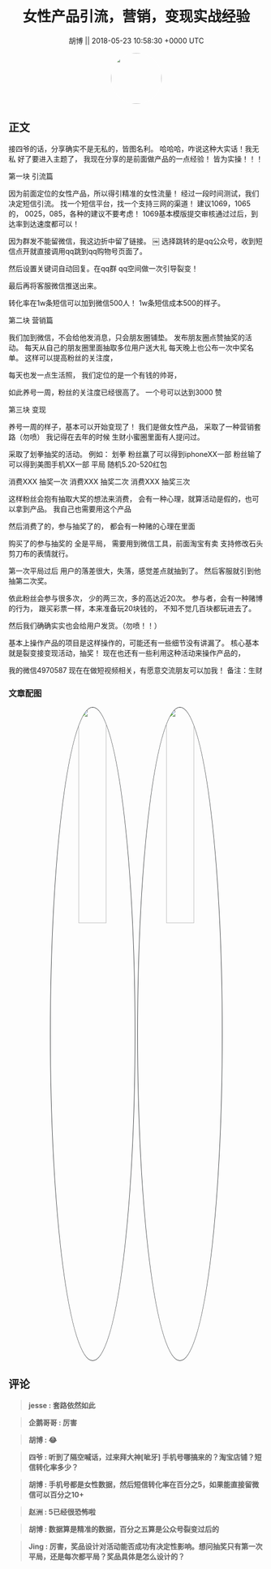 <h1 align="center">女性产品引流，营销，变现实战经验</h1>




<p align="center">
    <a>胡博 || 2018-05-23 10:58:30 &#43;0000 UTC</a>
</p>

<div align="center">
    <img src="https://images.zsxq.com/Fifo-VfT1p9sgMRqv7W6zjtlDtw0?e=1590940799&amp;token=kIxbL07-8jAj8w1n4s9zv64FuZZNEATmlU_Vm6zD:VduSfbMRfIKEGkJG1ZyDuYTzZHc=" width="100" height="100" style="border:1px solid;border-radius:50%; color:#ffffff"/>
</div>




## 正文

<div>
接四爷的话，分享确实不是无私的，皆图名利。
哈哈哈，咋说这种大实话！我无私
好了要进入主题了，
我现在分享的是前面做产品的一点经验！
皆为实操！！！

第一块 引流篇

因为前面定位的女性产品，所以得引精准的女性流量！
经过一段时间测试，我们决定短信引流。
找一个短信平台，找一个支持三网的渠道！
建议1069，1065的，
0025，085，各种的建议不要考虑！
1069基本模版提交审核通过过后，到达率到达速度都可以！

因为群发不能留微信，我这边折中留了链接。
￼
选择跳转的是qq公众号，收到短信点开就直接调用qq跳到qq购物号页面了。

然后设置关键词自动回复。在qq群 qq空间做一次引导裂变！

最后再将客服微信推送出来。

转化率在1w条短信可以加到微信500人！
1w条短信成本500的样子。

第二块 营销篇

我们加到微信，不会给他发消息，只会朋友圈铺垫。
发布朋友圈点赞抽奖的活动。
每天从自己的朋友圈里面抽取多位用户送大礼
每天晚上也公布一次中奖名单。
这样可以提高粉丝的关注度，

每天也发一点生活照，
我们定位的是一个有钱的帅哥，

如此养号一周，粉丝的关注度已经很高了。
一个号可以达到3000 赞

第三块 变现

养号一周的样子，基本可以开始变现了！
我们是做女性产品，
采取了一种营销套路（勿喷）
我记得在去年的时候 
生财小蜜圈里面有人提问过。

采取了划拳抽奖的活动。
例如：
划拳
粉丝赢了可以得到iphoneXX一部
粉丝输了可以得到美图手机XX一部
平局 随机5.20-520红包

消费XXX 抽奖一次
消费XXX 抽奖二次
消费XXX 抽奖三次

这样粉丝会抱有抽取大奖的想法来消费，
会有一种心理，就算活动是假的，也可以拿到产品。
我自己也需要用这个产品

然后消费了的，参与抽奖了的，
都会有一种赌的心理在里面

购买了的参与抽奖的 全是平局，
需要用到微信工具，前面淘宝有卖
支持修改石头剪刀布的表情就行。

第一次平局过后
用户的落差很大，失落，感觉差点就抽到了。
然后客服就引到他抽第二次奖。

依此粉丝会参与很多次，
少的两三次，多的高达近20次。
参与者，会有一种赌博的行为，
跟买彩票一样，本来准备玩20块钱的，
不知不觉几百块都玩进去了。

然后我们确确实实也会给用户发货。（勿喷！！）


基本上操作产品的项目是这样操作的，可能还有一些细节没有讲漏了。
核心基本就是裂变接变现活动，抽奖！
现在也还有一些利用这种活动来操作产品的，

我的微信4970587
现在在做短视频相关，有愿意交流朋友可以加我！
备注：生财
</div>

### 文章配图

<div class="image" align="center">

<img src="https://images.zsxq.com/FuiwqeKTj11QVq2VsFtSFghENfhH?imageMogr2/auto-orient/thumbnail/800x/format/jpg/blur/1x0/quality/75&amp;e=1590940799&amp;token=kIxbL07-8jAj8w1n4s9zv64FuZZNEATmlU_Vm6zD:mLiteUnsG-R5nFuTvClmDudvdhw=" width="33%" height="33%" style="border:1px solid;border-radius:50%; color:#3c3f41"/>

<img src="https://images.zsxq.com/FivwDNhro7j07cPHOAZq4-stOi1a?imageMogr2/auto-orient/thumbnail/800x/format/jpg/blur/1x0/quality/75&amp;e=1590940799&amp;token=kIxbL07-8jAj8w1n4s9zv64FuZZNEATmlU_Vm6zD:lWUUeoOvFf9KBb9qzbRHFpGGr_0=" width="33%" height="33%" style="border:1px solid;border-radius:50%; color:#3c3f41"/>

</div>


## 评论

<div align="left">
<div>

<blockquote >
<span> <strong>jesse : 套路依然如此 </strong></span>
</blockquote>

<blockquote >
<span> <strong>企鹅哥哥 : 厉害 </strong></span>
</blockquote>

<blockquote >
<span> <strong>胡博 : 😂 </strong></span>
</blockquote>

<blockquote >
<span> <strong>四爷 : 听到了隔空喊话，过来拜大神[呲牙] 手机号哪搞来的？淘宝店铺？短信转化率多少？ </strong></span>
</blockquote>

<blockquote >
<span> <strong>胡博 : 手机号都是女性数据，然后短信转化率在百分之5，如果能直接留微信可以百分之10&#43; </strong></span>
</blockquote>

<blockquote >
<span> <strong>赵洲 : 5已经很恐怖啦 </strong></span>
</blockquote>

<blockquote >
<span> <strong>胡博 : 数据算是精准的数据，百分之五算是公众号裂变过后的 </strong></span>
</blockquote>

<blockquote >
<span> <strong>Jing : 厉害，奖品设计对活动能否成功有决定性影响。想问抽奖只有第一次平局，还是每次都平局？奖品具体是怎么设计的？ </strong></span>
</blockquote>

</div>
</div>